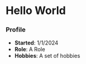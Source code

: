 # Hello World
### Profile
- **Started**: 1/1/2024
- **Role**: A Role
- **Hobbies**: A set of hobbies
